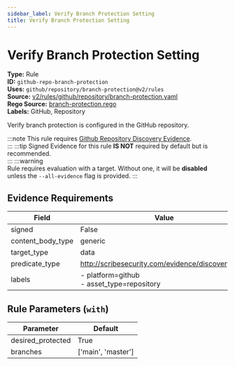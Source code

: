 ```yaml
---
sidebar_label: Verify Branch Protection Setting
title: Verify Branch Protection Setting
---  
```

# Verify Branch Protection Setting  
**Type:** Rule  
**ID:** `github-repo-branch-protection`  
**Uses:** `github/repository/branch-protection@v2/rules`  
**Source:** [v2/rules/github/repository/branch-protection.yaml](https://github.com/scribe-public/sample-policies/blob/main/v2/rules/github/repository/branch-protection.yaml)  
**Rego Source:** [branch-protection.rego](https://github.com/scribe-public/sample-policies/blob/main/v2/rules/github/repository/branch-protection.rego)  
**Labels:** GitHub, Repository  

Verify branch protection is configured in the GitHub repository.

:::note 
This rule requires [Github Repository Discovery Evidence](https://scribe-security.netlify.app/docs/platforms/discover#github-discovery).  
::: 
:::tip 
Signed Evidence for this rule **IS NOT** required by default but is recommended.  
::: 
:::warning  
Rule requires evaluation with a target. Without one, it will be **disabled** unless the `--all-evidence` flag is provided.
::: 

## Evidence Requirements  
| Field | Value |
|-------|-------|
| signed | False |
| content_body_type | generic |
| target_type | data |
| predicate_type | http://scribesecurity.com/evidence/discovery/v0.1 |
| labels | - platform=github<br/>- asset_type=repository |

## Rule Parameters (`with`)  
| Parameter | Default |
|-----------|---------|
| desired_protected | True |
| branches | ['main', 'master'] |

